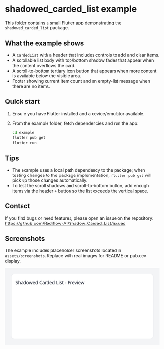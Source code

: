 # shadowed_carded_list example

This folder contains a small Flutter app demonstrating the `shadowed_carded_list` package.

## What the example shows

- A `CardedList` with a header that includes controls to add and clear items.
- A scrollable list body with top/bottom shadow fades that appear when the
  content overflows the card.
- A scroll-to-bottom tertiary icon button that appears when more content
  is available below the visible area.
- Footer showing current item count and an empty-list message when there
  are no items.

## Quick start

1. Ensure you have Flutter installed and a device/emulator available.
2. From the example folder, fetch dependencies and run the app:

    ```bash
    cd example
    flutter pub get
    flutter run
    ```

## Tips

- The example uses a local path dependency to the package; when testing
  changes to the package implementation, `flutter pub get` will pick up
  those changes automatically.
- To test the scroll shadows and scroll-to-bottom button, add enough items
  via the header `+` button so the list exceeds the vertical space.

## Contact

If you find bugs or need features, please open an issue on the repository:
https://github.com/Rediflow-AI/Shadow_Carded_List/issues

## Screenshots

The example includes placeholder screenshots located in `assets/screenshots`.
Replace with real images for README or pub.dev display.

![Example preview](../assets/screenshots/preview.svg)
